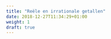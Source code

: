 ```yaml
---
title: "Reële en irrationale getallen"
date: 2018-12-27T11:34:29+01:00
weight: 1
draft: true
---
```


